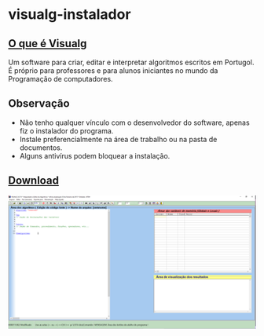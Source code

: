 # visualg-instalador

## [O que é Visualg](https://sourceforge.net/projects/visualg30/)

Um software para criar, editar e interpretar algoritmos escritos em Portugol. É próprio para professores e para alunos iniciantes no mundo da Programação de computadores.

## Observação

- Não tenho qualquer vínculo com o desenvolvedor do software, apenas fiz o instalador do programa.
- Instale preferencialmente na área de trabalho ou na pasta de documentos.
- Alguns antivírus podem bloquear a instalação.

## [Download](https://github.com/sganzerla/visualg-instalador/blob/main/dist/instalador.exe)

[![image](window.png)](https://github.com/sganzerla/visualg-instalador/blob/main/dist/instalador.exe)